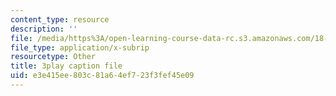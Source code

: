 ```yaml
---
content_type: resource
description: ''
file: /media/https%3A/open-learning-course-data-rc.s3.amazonaws.com/18-06sc-linear-algebra-fall-2011/e3e415ee803c81a64ef723f3fef45e09_KUuxdk_V7To.srt
file_type: application/x-subrip
resourcetype: Other
title: 3play caption file
uid: e3e415ee-803c-81a6-4ef7-23f3fef45e09
---
```

